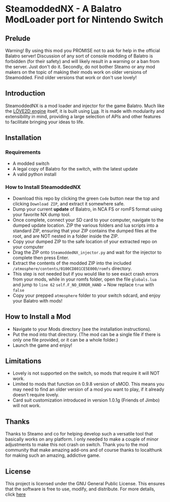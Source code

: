 # SteamoddedNX - A Balatro ModLoader port for Nintendo Switch

## Prelude

Warning! By using this mod you PROMISE not to ask for help in the official Balatro server! Discussion of any sort of console modding of Balatro is forbidden (for their safety) and will likely result in a warning or a ban from the server. Just don't do it. Secondly, do not bother Steamo or any mod makers on the topic of making their mods work on older versions of Steamodded. Find older versions that work or don't use lovely! 

## Introduction

SteamoddedNX is a mod loader and injector for the game Balatro. Much like the [LÖVE2D engine](https://love2d.org/wiki/Main_Page) itself, it is built using [Lua](https://www.lua.org/). It is made with modularity and extensibility in mind, providing a large selection of APIs and other features to facilitate bringing your ideas to life.

## Installation

### Requirements

- A modded switch
- A legal copy of Balatro for the switch, with the latest update
- A valid python install

### How to Install SteamoddedNX

- Download this repo by clicking the green `Code` button near the top and clicking `Download ZIP`, and extract it somewhere safe.
- Dump your current **update** of Balatro, in NCA FS or romFS format using your favorite NX dump tool.
- Once complete, connect your SD card to your computer, navigate to the dumped update location. ZIP the various folders and lua scripts into a standard ZIP, ensuring that your ZIP contains the dumped files at the root, and are NOT nested in a folder inside the ZIP.
- Copy your dumped ZIP to the safe location of your extracted repo on your computer
- Drag the ZIP onto `SteamoddedNX_injector.py` and wait for the injector to complete then press Enter.
- Extract the contents of the modded ZIP into the included `/atmosphere/contents/0100CD801CE5E000/romfs` directory.
- This step is not needed but if you would like to see exact crash errors from your mods, while in your romfs folder, open the file `globals.lua` and jump to `line 62` `self.F_NO_ERROR_HAND =`  Now replace `true` with `false`
- Copy your prepped `atmosphere` folder to your switch sdcard, and enjoy your Balatro with mods!

## How to Install a Mod

- Navigate to your Mods directory (see the installation instructions).
- Put the mod into that directory. (The mod can be a single file if there is only one file provided, or it can be a whole folder.)
- Launch the game and enjoy!

## Limitations

- Lovely is not supported on the switch, so mods that require it will NOT work.
- Limited to mods that function on 0.9.8 version of sMOD. This means you may need to find an older version of a mod you want to play, if it already doesn't require lovely.
- Card suit customization introduced in version 1.0.1g (Friends of Jimbo) will not work.

## Thanks

Thanks to Steamo and co for helping develop such a versatile tool that basically works on any platform. I only needed to make a couple of minor adjustments to make this not crash on switch.
Thank you to the mod community that make amazing add-ons and of course thanks to localthunk for making such an amazing, addictive game.

## License

This project is licensed under the GNU General Public License. This ensures that the software is free to use, modify, and distribute. For more details, click [here](https://github.com/Steamopollys/Steamodded/actions?tab=GPL-3.0-1-ov-file)
